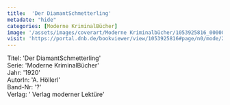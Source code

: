 ```yaml
---
title:  'Der DiamantSchmetterling'
metadate: "hide"
categories: [Moderne KriminalBücher]
image: '/assets/images/coverart/Moderne Kriminalbücher/1053925816_00000010.jpg'
visit: 'https://portal.dnb.de/bookviewer/view/1053925816#page/n0/mode/2up'
---
```

Titel: 'Der DiamantSchmetterling' <br>
Serie: 'Moderne KriminalBücher' <br>
Jahr: '1920' <br>
AutorIn: 'A. Höllerl' <br>
Band-Nr: '?' <br>
Verlag: ' Verlag moderner Lektüre'